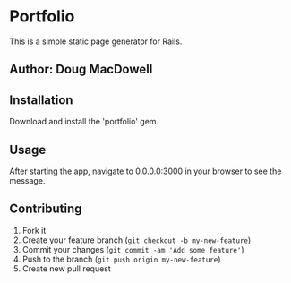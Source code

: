 # Portfolio

This is a simple static page generator for Rails.

## Author:  Doug MacDowell

## Installation

Download and install the 'portfolio' gem.

## Usage

After starting the app, navigate to 0.0.0.0:3000 in your browser to see the message.

## Contributing

1. Fork it
2. Create your feature branch (`git checkout -b my-new-feature`)
3. Commit your changes (`git commit -am 'Add some feature'`)
4. Push to the branch (`git push origin my-new-feature`)
5. Create new pull request
